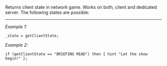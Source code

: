 Returns client state in network game. Works on both, client and dedicated server. The following states are possible:


---
*Example 1:*
```sqf
_state = getClientState;
```

*Example 2:*
```sqf
if (getClientState == "BRIEFING READ") then { hint "Let the show begin!" };
```